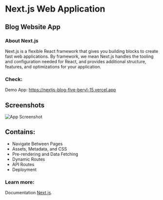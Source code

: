 
# Next.js Web Application

## Blog Website App

### About Next.js

Next.js is a flexible React framework that gives you building blocks to create fast web applications. By framework, we mean Next.js handles the tooling and configuration needed for React, and provides additional structure, features, and optimizations for your application.

### Check:
Demo App: https://nextjs-blog-five-beryl-15.vercel.app


## Screenshots

![App Screenshot](https://i.postimg.cc/6qB5FNcx/nextjs-blog1342.png)


## Contains:
* Navigate Between Pages
* Assets, Metadata, and CSS
* Pre-rendering and Data Fetching
* Dynamic Routes
* API Routes
* Deployment


### Learn more:
Documentation [Next.js](https://nextjs.org/learn/foundations/about-nextjs/what-is-nextjs).